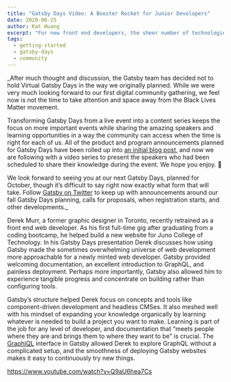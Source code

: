 ```yaml
---
title: "Gatsby Days Video: A Booster Rocket for Junior Developers"
date: 2020-06-25
author: Kat Huang
excerpt: "For new front end developers, the sheer number of technologies available can be overwhelming. After Derek Murr graduated from coding bootcamp he found that Gatsby helped him get right to work building projects to help jump start his career -- instead of configuring tools."
tags:
  - getting-started
  - gatsby-days
  - community
---
```

_After much thought and discussion, the Gatsby team has decided not to hold Virtual Gatsby Days in the way we originally planned. While we were very much looking forward to our first digital community gathering, we feel now is not the time to take attention and space away from the Black Lives Matter movement.

Transforming Gatsby Days from a live event into a content series keeps the focus on more important events while sharing the amazing speakers and learning opportunities in a way the community can access when the time is right for each of us. All of the product and program announcements planned for Gatsby Days have been rolled up into [an initial blog post](/blog/2020-06-23-Reconfiguring-Gatsby-Days/), and now we are following with a video series to present the speakers who had been scheduled to share their knowledge during the event. We hope you enjoy. 💜

We look forward to seeing you at our next Gatsby Days, planned for October, though it’s difficult to say right now exactly what form that will take. Follow [Gatsby on Twitter](https://twitter.com/gatsbyjs) to keep up with announcements around our fall Gatsby Days planning, calls for proposals, when registration starts, and other developments._

Derek Murr, a former graphic designer in Toronto, recently retrained as a front end web developer. As his first full-time gig after graduating from a coding bootcamp, he helped build a new website for Juno College of Technology. In his Gatsby Days presentation Derek discusses how using Gatsby made the sometimes overwhelming universe of web development more approachable for a newly minted web developer. Gatsby provided welcoming documentation, an excellent introduction to GraphQL, and painless deployment. Perhaps more importantly, Gatsby also allowed him to experience tangible progress and concentrate on building rather than configuring tools.

Gatsby’s structure helped Derek focus on concepts and tools like component-driven development and headless CMSes. It also meshed well with his mindset of expanding your knowledge organically by learning whatever is needed to build a project you want to make. Learning is part of the job for any level of developer, and documentation that “meets people where they are and brings them to where they want to be” is crucial. The [GraphiQL](/docs/running-queries-with-graphiql/) interface in Gatsby allowed Derek to explore GraphQL without a complicated setup, and the smoothness of deploying Gatsby websites makes it easy to continuously try new things.

https://www.youtube.com/watch?v=Q9aU6hea7Cs
